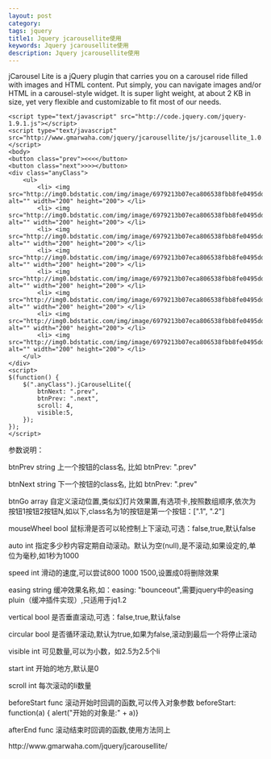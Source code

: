 ```yaml
---
layout: post
category: 
tags: jquery
title1: Jquery jcarousellite使用
keywords: Jquery jcarousellite使用
description: Jquery jcarousellite使用
---
```

jCarousel Lite is a jQuery plugin that carries you on a carousel ride filled with images and HTML content. Put simply, you can navigate images and/or HTML in a carousel-style widget. It is super light weight, at about 2 KB in size, yet very flexible and customizable to fit most of our needs.

	<script type="text/javascript" src="http://code.jquery.com/jquery-1.9.1.js"></script>
	<script type="text/javascript" src="http://www.gmarwaha.com/jquery/jcarousellite/js/jcarousellite_1.0.1.min.js"></script>
	<body>
	<button class="prev"><<<</button>
	<button class="next">>>></button>
	<div class="anyClass">
	    <ul>
	        <li> <img src="http://img0.bdstatic.com/img/image/6979213b07eca806538fbb8fe0495dda144ad348253.jpg" alt="" width="200" height="200"> </li>
	        <li> <img src="http://img0.bdstatic.com/img/image/6979213b07eca806538fbb8fe0495dda144ad348253.jpg" alt="" width="200" height="200"> </li>
	        <li> <img src="http://img0.bdstatic.com/img/image/6979213b07eca806538fbb8fe0495dda144ad348253.jpg" alt="" width="200" height="200"> </li>
	        <li> <img src="http://img0.bdstatic.com/img/image/6979213b07eca806538fbb8fe0495dda144ad348253.jpg" alt="" width="200" height="200"> </li>
			<li> <img src="http://img0.bdstatic.com/img/image/6979213b07eca806538fbb8fe0495dda144ad348253.jpg" alt="" width="200" height="200"> </li>
	        <li> <img src="http://img0.bdstatic.com/img/image/6979213b07eca806538fbb8fe0495dda144ad348253.jpg" alt="" width="200" height="200"> </li>
	        <li> <img src="http://img0.bdstatic.com/img/image/6979213b07eca806538fbb8fe0495dda144ad348253.jpg" alt="" width="200" height="200"> </li>
	        <li> <img src="http://img0.bdstatic.com/img/image/6979213b07eca806538fbb8fe0495dda144ad348253.jpg" alt="" width="200" height="200"> </li>
	    </ul>
	</div>
	<script>
	$(function() {
	    $(".anyClass").jCarouselLite({
	        btnNext: ".prev",
	        btnPrev: ".next",
			scroll: 4,
			visible:5,
	    });
	});
	</script>


参数说明：

<p>btnPrev     string 上一个按钮的class名, 比如  btnPrev: ".prev"</p>

<p>btnNext     string 下一个按钮的class名, 比如  btnPrev: ".prev"</p>

<p>btnGo       array  自定义滚动位置,类似幻灯片效果置,有选项卡,按照数组顺序,依次为按钮1按钮2按钮N,如以下,class名为1的按钮是第一个按钮：[".1", ".2"]</p>

<p>mouseWheel  bool   鼠标滑是否可以轮控制上下滚动,可选：false,true,默认false</p>

<p>auto        int    指定多少秒内容定期自动滚动。默认为空(null),是不滚动,如果设定的,单位为毫秒,如1秒为1000</p>

<p>speed       int    滑动的速度,可以尝试800 1000 1500,设置成0将删除效果</p>

<p>easing      string 缓冲效果名称,如：easing: "bounceout",需要jquery中的easing pluin（缓冲插件实现）,只适用于jq1.2</p>

<p>vertical    bool   是否垂直滚动,可选：false,true,默认false</p>

<p>circular    bool   是否循环滚动,默认为true,如果为false,滚动到最后一个将停止滚动</p>

<p>visible     int    可见数量,可以为小数，如2.5为2.5个li</p>

<p>start       int    开始的地方,默认是0</p>

<p>scroll      int    每次滚动的li数量</p>

<p>beforeStart func   滚动开始时回调的函数,可以传入对象参数 beforeStart: function(a) { alert("开始的对象是:" + a)}</p>

<p>afterEnd    func   滚动结束时回调的函数,使用方法同上</p>

<p>http://www.gmarwaha.com/jquery/jcarousellite/</p>